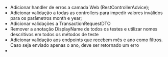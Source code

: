 * Adicionar handler de erros a camada Web (RestControllerAdvice);
* Adicionar validação a todas as controllers para impedir valores inválidos para os parâmetros month e year;
* Adicionar validações a TransactionRequestDTO
* Remover a anotação DisplayName de todos os testes e utilizar nomes descritivos em todos os métodos de teste
* Adicionar validação aos endpoints que recebem mês e ano como filtros. Caso seja enviado apenas o ano, deve ser retornado um erro
* 